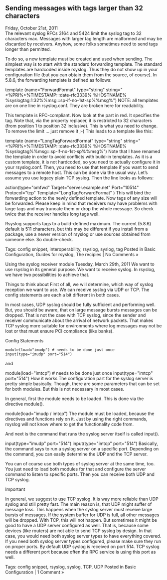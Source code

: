 ## Sending messages with tags larger than 32 characters

Friday, October 21st, 2011    
The relevant syslog RFCs 3164 and 5424 limit the syslog tag to 32 characters max. Messages with larger tag length are malformed and may be discarded by receivers. Anyhow, some folks sometimes need to send tags longer than permitted.

To do so, a new template must be created and used when sending. The simplest way is to start with the standard forwarding template. The standard templates are hardcoded inside rsyslog. Thus they do not show up in your configuration file (but you can obtain them from the source, of course). In 5.8.6, the forwarding template is defined as follows:

template (name="ForwardFormat" type="string" string="<%PRI%>%TIMESTAMP:::date-rfc3339% %HOSTNAME%
%syslogtag:1:32%%msg:::sp-if-no-1st-sp%%msg%")
NOTE: all templates are on one line in rsyslog.conf. They are broken here for readability.

This template is RFC-compliant. Now look at the part in red. It specifies the tag. Note that, 
via the property replacer, it is restricted to 32 characters (from position 1 to position 32 inclusive).
This is what you need to change. To remove the limit … just remove it ;-) This leads to a template like this:

template (name="LongTagForwardFormat" type="string" string="<%PRI%>%TIMESTAMP:::date-rfc3339% %HOSTNAME%
%syslogtag%%msg:::sp-if-no-1st-sp%%msg%")
Note that I have renamed the template in order to avoid conflicts with build-in templates. As it is a custom template, it is not hardcoded, so you need to actually configure it in your rsyslog.conf. Then, you need to use that template if you want to send messages to a remote host. This can be done via the usual way. Let’s assume you use legacy plain TCP syslog. Then the line looks as follows:

action(type="omfwd" 
Target="server.example.net"
Port="10514"
Protocol="tcp"
Template="LongTagForwardFormat"
)
This will bind the forwarding action to the newly defined template. Now tags of any size will be forwarded. Please keep in mind that receivers may have problems with large tags and may truncate them or drop the whole message. So check twice that the receiver handles long tags well.

Rsyslog supports tags to a build-defined maximum. The current (5.8.6) default is 511 characters, but this may be different if you install from a package, use a newer version of rsyslog or use sources obtained from someone else. So double-check.

Tags: config snippet, interoperability, rsyslog, syslog, tag
Posted in Basic Configuration, Guides for rsyslog, The recipies | No Comments »

Using the syslog receiver module
Tuesday, March 29th, 2011
We want to use rsyslog in its general purpose. We want to receive syslog. In rsyslog, we have two possibilities to achieve that.

Things to think about
First of all, we will determine, which way of syslog reception we want to use. We can receive syslog via UDP or TCP. The config statements are each a bit different in both cases.

In most cases, UDP syslog should be fully sufficient and performing well. But, you should be aware, that on large message bursts messages can be dropped. That is not the case with TCP syslog, since the sender and receiver communicate about the arrival of network packets. That makes TCP syslog more suitable for environments where log messages may not be lost or that must ensure PCI compliance (like banks).

Config Statements

    module(load="imudp") # needs to be done just once
    input(type="imudp" port="514")
    
and

module(load="imtcp") # needs to be done just once
input(type="imtcp" port="514")
How it works
The configuration part for the syslog server is pretty simple basically. Though, there are some parameters that can be set for both modules. But this is not necessary in most cases.

In general, first the module needs to be loaded. This is done via the directive module().

module(load="imudp / imtcp")
The module must be loaded, because the directives and functions rely on it. Just by using the right commands, rsyslog will not know where to get the functionality code from.

And next is the command that runs the syslog server itself is called input().

input(type="imudp" port="514")
input(type="imtcp" port="514")
Basically, the command says to run a syslog server on a specific port. Depending on the command, you can easily determine the UDP and the TCP server.

You can of course use both types of syslog server at the same time, too. You just need to load both modules for that and configure the server command to listen to specific ports. Then you can receive both UDP and TCP syslog.

Important

In general, we suggest to use TCP syslog. It is way more reliable than UDP syslog and still pretty fast. The main reason is, that UDP might suffer of message loss. This happens when the syslog server must receive large bursts of messages. If the system buffer for UDP is full, all other messages will be dropped. With TCP, this will not happen. But sometimes it might be good to have a UDP server configured as well. That is, because some devices (like routers) are not able to send TCP syslog by design. In that case, you would need both syslog server types to have everything covered. If you need both syslog server types configured, please make sure they run on proper ports. By default UDP syslog is received on port 514. TCP syslog needs a different port because often the RPC service is using this port as well.

Tags: config snippet, rsyslog, syslog, TCP, UDP
Posted in Basic Configuration | 1 Comment »
